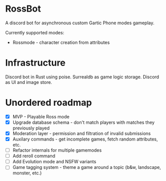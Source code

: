 # RossBot

A discord bot for asynchronous custom Gartic Phone modes gameplay.

Currently supported modes:
- Rossmode - character creation from attributes

# Infrastructure

Discord bot in Rust using poise.
Surrealdb as game logic storage.
Discord as UI and image store.

# Unordered roadmap

- [x] MVP - Playable Ross mode
- [x] Upgrade database schema - don't match players with matches they previously played
- [x] Moderation layer - permission and filtration of invalid submissions
- [x] Auxilary commands - get incomplete games, fetch random attributes, etc.
- [ ] Refactor internals for multiple gamemodes
- [ ] Add reroll command
- [ ] Add Evolution mode and NSFW variants
- [ ] Game tagging system - theme a game around a topic (b&w, landscape, monster, etc.)
